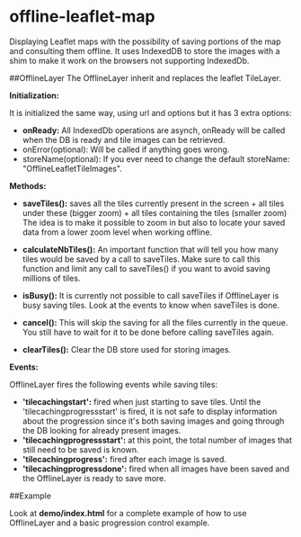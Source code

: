 offline-leaflet-map
============

Displaying Leaflet maps with the possibility of saving portions of the map and consulting them offline.
It uses IndexedDB to store the images with a shim to make it work on the browsers not supporting IndexedDb.

##OfflineLayer
The OfflineLayer inherit and replaces the leaflet TileLayer.

**Initialization:**

It is initialized the same way, using url and options but it has 3 extra options:

* **onReady:** All IndexedDb operations are asynch, onReady will be called when the DB is ready and tile images can be
     retrieved.
* onError(optional): Will be called if anything goes wrong.
* storeName(optional): If you ever need to change the default storeName: "OfflineLeafletTileImages".

**Methods:**

* **saveTiles():**    saves all the tiles currently present in the screen
                + all tiles under these (bigger zoom)
                + all tiles containing the tiles (smaller zoom)
                The idea is to make it possible to zoom in but also to locate your saved data from a lower zoom level
                when working offline.

* **calculateNbTiles():** An important function that will tell you how many tiles would be saved by a call to saveTiles.
                    Make sure to call this function and limit any call to saveTiles() if you want to avoid saving
                    millions of tiles.

* **isBusy():**   It is currently not possible to call saveTiles if OfflineLayer is busy saving tiles. Look at the events to
            know when saveTiles is done.

* **cancel():**   This will skip the saving for all the files currently in the queue. You still have to wait for it to be
            done before calling saveTiles again.

* **clearTiles():** Clear the DB store used for storing images.

**Events:**

OfflineLayer fires the following events while saving tiles:

* **'tilecachingstart':**   fired when just starting to save tiles. Until the 'tilecachingprogressstart' is fired, it
                            is not safe to display information about the progression since it's both saving images and
                            going through the DB looking for already present images.
* **'tilecachingprogressstart':** at this point, the total number of images that still need to be saved is known.
* **'tilecachingprogress':** fired after each image is saved.
* **'tilecachingprogressdone':** fired when all images have been saved and the OfflineLayer is ready to save more.

##Example

Look at **demo/index.html** for a complete example of how to use OfflineLayer and a basic progression control example.